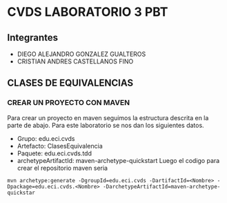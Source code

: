 # CVDS LABORATORIO 3 PBT
## Integrantes  
  - DIEGO ALEJANDRO GONZALEZ GUALTEROS
  - CRISTIAN ANDRES CASTELLANOS FINO  
## CLASES DE EQUIVALENCIAS  
### CREAR UN PROYECTO CON MAVEN
  Para crear un proyecto en maven seguimos la estructura descrita en la parte de abajo. Para este laboratorio se nos dan los siguientes datos.  
  - Grupo: edu.eci.cvds
  - Artefacto: ClasesEquivalencia
  - Paquete: edu.eci.cvds.tdd
  - archetypeArtifactId: maven-archetype-quickstart
  Luego el codigo para crear el repositorio maven seria
  ```
  mvn archetype:generate -DgroupId=edu.eci.cvds -DartifactId=<Nombre> -Dpackage=edu.eci.cvds.<Nombre> -DarchetypeArtifactId=maven-archetype-quickstar

 ``` 
